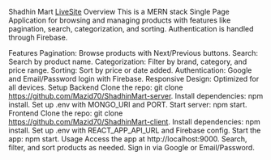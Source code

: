 Shadhin Mart
[LiveSite](https://shadhinmart.netlify.app)
Overview
This is a MERN stack Single Page Application for browsing and managing products with features like pagination, search, categorization, and sorting. Authentication is handled through Firebase.

Features
Pagination: Browse products with Next/Previous buttons.
Search: Search by product name.
Categorization: Filter by brand, category, and price range.
Sorting: Sort by price or date added.
Authentication: Google and Email/Password login with Firebase.
Responsive Design: Optimized for all devices.
Setup
Backend
Clone the repo: git clone <https://github.com/Mazid70/ShadhinMart-server>.
Install dependencies: npm install.
Set up .env with MONGO_URI and PORT.
Start server: npm start.
Frontend
Clone the repo: git clone <https://github.com/Mazid70/ShadhinMart-client>.
Install dependencies: npm install.
Set up .env with REACT_APP_API_URL and Firebase config.
Start the app: npm start.
Usage
Access the app at http://localhost:9000.
Search, filter, and sort products as needed.
Sign in via Google or Email/Password.